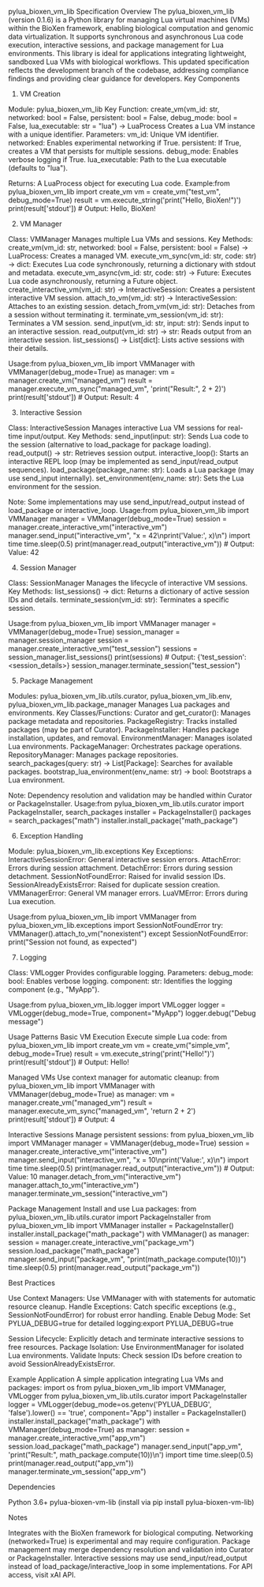 pylua_bioxen_vm_lib Specification
Overview
The pylua_bioxen_vm_lib (version 0.1.6) is a Python library for managing Lua virtual machines (VMs) within the BioXen framework, enabling biological computation and genomic data virtualization. It supports synchronous and asynchronous Lua code execution, interactive sessions, and package management for Lua environments. This library is ideal for applications integrating lightweight, sandboxed Lua VMs with biological workflows.
This updated specification reflects the development branch of the codebase, addressing compliance findings and providing clear guidance for developers.
Key Components
1. VM Creation

Module: pylua_bioxen_vm_lib
Key Function: create_vm(vm_id: str, networked: bool = False, persistent: bool = False, debug_mode: bool = False, lua_executable: str = "lua") -> LuaProcess
Creates a Lua VM instance with a unique identifier.
Parameters:
vm_id: Unique VM identifier.
networked: Enables experimental networking if True.
persistent: If True, creates a VM that persists for multiple sessions.
debug_mode: Enables verbose logging if True.
lua_executable: Path to the Lua executable (defaults to "lua").


Returns: A LuaProcess object for executing Lua code.
Example:from pylua_bioxen_vm_lib import create_vm
vm = create_vm("test_vm", debug_mode=True)
result = vm.execute_string('print("Hello, BioXen!")')
print(result['stdout'])  # Output: Hello, BioXen!





2. VM Manager

Class: VMManager
Manages multiple Lua VMs and sessions.
Key Methods:
create_vm(vm_id: str, networked: bool = False, persistent: bool = False) -> LuaProcess: Creates a managed VM.
execute_vm_sync(vm_id: str, code: str) -> dict: Executes Lua code synchronously, returning a dictionary with stdout and metadata.
execute_vm_async(vm_id: str, code: str) -> Future: Executes Lua code asynchronously, returning a Future object.
create_interactive_vm(vm_id: str) -> InteractiveSession: Creates a persistent interactive VM session.
attach_to_vm(vm_id: str) -> InteractiveSession: Attaches to an existing session.
detach_from_vm(vm_id: str): Detaches from a session without terminating it.
terminate_vm_session(vm_id: str): Terminates a VM session.
send_input(vm_id: str, input: str): Sends input to an interactive session.
read_output(vm_id: str) -> str: Reads output from an interactive session.
list_sessions() -> List[dict]: Lists active sessions with their details.


Usage:from pylua_bioxen_vm_lib import VMManager
with VMManager(debug_mode=True) as manager:
    vm = manager.create_vm("managed_vm")
    result = manager.execute_vm_sync("managed_vm", 'print("Result:", 2 + 2)')
    print(result['stdout'])  # Output: Result: 4





3. Interactive Session

Class: InteractiveSession
Manages interactive Lua VM sessions for real-time input/output.
Key Methods:
send_input(input: str): Sends Lua code to the session (alternative to load_package for package loading).
read_output() -> str: Retrieves session output.
interactive_loop(): Starts an interactive REPL loop (may be implemented as send_input/read_output sequences).
load_package(package_name: str): Loads a Lua package (may use send_input internally).
set_environment(env_name: str): Sets the Lua environment for the session.


Note: Some implementations may use send_input/read_output instead of load_package or interactive_loop.
Usage:from pylua_bioxen_vm_lib import VMManager
manager = VMManager(debug_mode=True)
session = manager.create_interactive_vm("interactive_vm")
manager.send_input("interactive_vm", "x = 42\nprint('Value:', x)\n")
import time
time.sleep(0.5)
print(manager.read_output("interactive_vm"))  # Output: Value: 42





4. Session Manager

Class: SessionManager
Manages the lifecycle of interactive VM sessions.
Key Methods:
list_sessions() -> dict: Returns a dictionary of active session IDs and details.
terminate_session(vm_id: str): Terminates a specific session.


Usage:from pylua_bioxen_vm_lib import VMManager
manager = VMManager(debug_mode=True)
session_manager = manager.session_manager
session = manager.create_interactive_vm("test_session")
sessions = session_manager.list_sessions()
print(sessions)  # Output: {'test_session': <session_details>}
session_manager.terminate_session("test_session")





5. Package Management

Modules: pylua_bioxen_vm_lib.utils.curator, pylua_bioxen_vm_lib.env, pylua_bioxen_vm_lib.package_manager
Manages Lua packages and environments.
Key Classes/Functions:
Curator and get_curator(): Manages package metadata and repositories.
PackageRegistry: Tracks installed packages (may be part of Curator).
PackageInstaller: Handles package installation, updates, and removal.
EnvironmentManager: Manages isolated Lua environments.
PackageManager: Orchestrates package operations.
RepositoryManager: Manages package repositories.
search_packages(query: str) -> List[Package]: Searches for available packages.
bootstrap_lua_environment(env_name: str) -> bool: Bootstraps a Lua environment.


Note: Dependency resolution and validation may be handled within Curator or PackageInstaller.
Usage:from pylua_bioxen_vm_lib.utils.curator import PackageInstaller, search_packages
installer = PackageInstaller()
packages = search_packages("math")
installer.install_package("math_package")





6. Exception Handling

Module: pylua_bioxen_vm_lib.exceptions
Key Exceptions:
InteractiveSessionError: General interactive session errors.
AttachError: Errors during session attachment.
DetachError: Errors during session detachment.
SessionNotFoundError: Raised for invalid session IDs.
SessionAlreadyExistsError: Raised for duplicate session creation.
VMManagerError: General VM manager errors.
LuaVMError: Errors during Lua execution.


Usage:from pylua_bioxen_vm_lib import VMManager
from pylua_bioxen_vm_lib.exceptions import SessionNotFoundError
try:
    VMManager().attach_to_vm("nonexistent")
except SessionNotFoundError:
    print("Session not found, as expected")





7. Logging

Class: VMLogger
Provides configurable logging.
Parameters:
debug_mode: bool: Enables verbose logging.
component: str: Identifies the logging component (e.g., "MyApp").


Usage:from pylua_bioxen_vm_lib.logger import VMLogger
logger = VMLogger(debug_mode=True, component="MyApp")
logger.debug("Debug message")





Usage Patterns
Basic VM Execution
Execute simple Lua code:
from pylua_bioxen_vm_lib import create_vm
vm = create_vm("simple_vm", debug_mode=True)
result = vm.execute_string('print("Hello!")')
print(result['stdout'])  # Output: Hello!

Managed VMs
Use context manager for automatic cleanup:
from pylua_bioxen_vm_lib import VMManager
with VMManager(debug_mode=True) as manager:
    vm = manager.create_vm("managed_vm")
    result = manager.execute_vm_sync("managed_vm", 'return 2 + 2')
    print(result['stdout'])  # Output: 4

Interactive Sessions
Manage persistent sessions:
from pylua_bioxen_vm_lib import VMManager
manager = VMManager(debug_mode=True)
session = manager.create_interactive_vm("interactive_vm")
manager.send_input("interactive_vm", "x = 10\nprint('Value:', x)\n")
import time
time.sleep(0.5)
print(manager.read_output("interactive_vm"))  # Output: Value: 10
manager.detach_from_vm("interactive_vm")
manager.attach_to_vm("interactive_vm")
manager.terminate_vm_session("interactive_vm")

Package Management
Install and use Lua packages:
from pylua_bioxen_vm_lib.utils.curator import PackageInstaller
from pylua_bioxen_vm_lib import VMManager
installer = PackageInstaller()
installer.install_package("math_package")
with VMManager() as manager:
    session = manager.create_interactive_vm("package_vm")
    session.load_package("math_package")
    manager.send_input("package_vm", "print(math_package.compute(10))")
    time.sleep(0.5)
    print(manager.read_output("package_vm"))

Best Practices

Use Context Managers: Use VMManager with with statements for automatic resource cleanup.
Handle Exceptions: Catch specific exceptions (e.g., SessionNotFoundError) for robust error handling.
Enable Debug Mode: Set PYLUA_DEBUG=true for detailed logging:export PYLUA_DEBUG=true


Session Lifecycle: Explicitly detach and terminate interactive sessions to free resources.
Package Isolation: Use EnvironmentManager for isolated Lua environments.
Validate Inputs: Check session IDs before creation to avoid SessionAlreadyExistsError.

Example Application
A simple application integrating Lua VMs and packages:
import os
from pylua_bioxen_vm_lib import VMManager, VMLogger
from pylua_bioxen_vm_lib.utils.curator import PackageInstaller
logger = VMLogger(debug_mode=os.getenv('PYLUA_DEBUG', 'false').lower() == 'true', component="App")
installer = PackageInstaller()
installer.install_package("math_package")
with VMManager(debug_mode=True) as manager:
    session = manager.create_interactive_vm("app_vm")
    session.load_package("math_package")
    manager.send_input("app_vm", 'print("Result:", math_package.compute(10))\n')
    import time
    time.sleep(0.5)
    print(manager.read_output("app_vm"))
    manager.terminate_vm_session("app_vm")

Dependencies

Python 3.6+
pylua-bioxen-vm-lib (install via pip install pylua-bioxen-vm-lib)

Notes

Integrates with the BioXen framework for biological computing.
Networking (networked=True) is experimental and may require configuration.
Package management may merge dependency resolution and validation into Curator or PackageInstaller.
Interactive sessions may use send_input/read_output instead of load_package/interactive_loop in some implementations.
For API access, visit xAI API.
